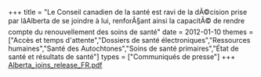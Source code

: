 +++
title = "Le Conseil canadien de la santé est ravi de la dÃ©cision prise par lâAlberta de se joindre à lui, renforÃ§ant ainsi la capacitÃ© de rendre compte du renouvellement des soins de santé"
date = 2012-01-10
themes = ["Accès et temps d'attente","Dossiers de santé électroniques","Ressources humaines","Santé des Autochtones","Soins de santé primaires","État de santé et résultats de santé"]
types = ["Communiqués de presse"]
+++
[Alberta_joins_release_FR.pdf](/files/Alberta_joins_release_FR.pdf)
